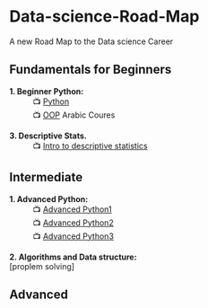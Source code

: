 # Data-science-Road-Map
A new Road Map to the Data science Career

## Fundamentals for Beginners

**1. Beginner Python:** <br>
&emsp;&emsp;&emsp;:tv: [Python]() <br>
&emsp;&emsp;&emsp;:tv: [OOP](https://www.youtube.com/playlist?list=PLUgz8T_NoattU54gGARPXPmmawQNl-1_T) Arabic Coures <br>



**3. Descriptive Stats.** <br>
&emsp;&emsp;&emsp;:tv: [Intro to descriptive statistics](https://www.udacity.com/course/intro-to-descriptive-statistics--ud827)<br>

## Intermediate
**1. Advanced Python:** <br>
&emsp;&emsp;&emsp;:tv: [Advanced Python1](https://www.youtube.com/watch?v=HGOBQPFzWKo) <br>
&emsp;&emsp;&emsp;:tv: [Advanced Python2](https://www.youtube.com/playlist?list=PL7yh-TELLS1FuqLSjl5bgiQIEH25VEmIc) <br>
&emsp;&emsp;&emsp;:tv: [Advanced Python3](https://www.youtube.com/playlist?list=PLqnslRFeH2UqLwzS0AwKDKLrpYBKzLBy2) <br>


**2. Algorithms and Data structure:** <br>
[proplem solving]

## Advanced
